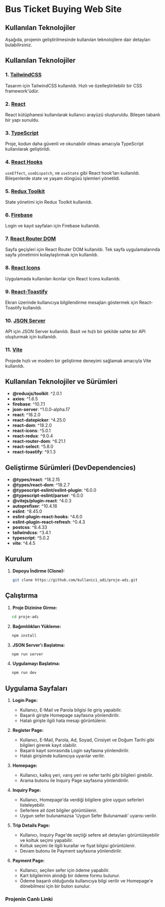 <h1>Bus Ticket Buying Web Site</h1>
 
<h2>Kullanılan Teknolojiler</h2>

Aşağıda, projenin geliştirilmesinde kullanılan teknolojilere dair detayları bulabilirsiniz.

## Kullanılan Teknolojiler

### 1. [TailwindCSS](https://tailwindcss.com/)

Tasarım için TailwindCSS kullanıldı. Hızlı ve özelleştirilebilir bir CSS framework'üdür.

### 2. [React](https://reactjs.org/)

React kütüphanesi kullanılarak kullanıcı arayüzü oluşturuldu. Bileşen tabanlı bir yapı sunuldu.

### 3. [TypeScript](https://www.typescriptlang.org/)

Proje, kodun daha güvenli ve okunabilir olması amacıyla TypeScript kullanılarak geliştirildi.

### 4. [React Hooks](https://reactjs.org/docs/hooks-intro.html)

`useEffect`, `useDispatch`, ve `useState` gibi React hook'ları kullanıldı. Bileşenlerde state ve yaşam döngüsü işlemleri yönetildi.

### 5. [Redux Toolkit](https://redux-toolkit.js.org/)

State yönetimi için Redux Toolkit kullanıldı.

### 6. [Firebase](https://firebase.google.com/)

Login ve kayıt sayfaları için Firebase kullanıldı.

### 7. [React Router DOM](https://reactrouter.com/web/guides/quick-start)

Sayfa geçişleri için React Router DOM kullanıldı. Tek sayfa uygulamalarında sayfa yönetimini kolaylaştırmak için kullanıldı.

### 8. [React Icons](https://react-icons.github.io/react-icons/)

Uygulamada kullanılan ikonlar için React Icons kullanıldı.

### 9. [React-Toastify](https://fkhadra.github.io/react-toastify/introduction/)

Ekran üzerinde kullanıcıya bilgilendirme mesajları göstermek için React-Toastify kullanıldı.

### 10. [JSON Server](https://github.com/typicode/json-server)

API için JSON Server kullanıldı. Basit ve hızlı bir şekilde sahte bir API oluşturmak için kullanıldı.

### 11. [Vite](https://vitejs.dev/)

Projede hızlı ve modern bir geliştirme deneyimi sağlamak amacıyla Vite kullanıldı. 

## Kullanılan Teknolojiler ve Sürümleri

- **@reduxjs/toolkit**: ^2.0.1
- **axios**: ^1.6.5
- **firebase**: ^10.7.1
- **json-server**: ^1.0.0-alpha.17
- **react**: ^18.2.0
- **react-datepicker**: ^4.25.0
- **react-dom**: ^18.2.0
- **react-icons**: ^5.0.1
- **react-redux**: ^9.0.4
- **react-router-dom**: ^6.21.1
- **react-select**: ^5.8.0
- **react-toastify**: ^9.1.3

## Geliştirme Sürümleri (DevDependencies)

- **@types/react**: ^18.2.15
- **@types/react-dom**: ^18.2.7
- **@typescript-eslint/eslint-plugin**: ^6.0.0
- **@typescript-eslint/parser**: ^6.0.0
- **@vitejs/plugin-react**: ^4.0.3
- **autoprefixer**: ^10.4.16
- **eslint**: ^8.45.0
- **eslint-plugin-react-hooks**: ^4.6.0
- **eslint-plugin-react-refresh**: ^0.4.3
- **postcss**: ^8.4.33
- **tailwindcss**: ^3.4.1
- **typescript**: ^5.0.2
- **vite**: ^4.4.5

## Kurulum

1. **Depoyu İndirme (Clone):**
   ```bash
   git clone https://github.com/kullanici_adi/proje-adı.git
   ```

## Çalıştırma

1. **Proje Dizinine Girme:**

```bash
   cd proje-adı
```
2. **Bağımlılıkları Yükleme:**

```bash
   npm install
```
3. **JSON Server'ı Başlatma:**

```bash
   npm run server
```
4. **Uygulamayı Başlatma:**

```bash
   npm run dev
```

## Uygulama Sayfaları

1. **Login Page:**
   - Kullanıcı, E-Mail ve Parola bilgisi ile giriş yapabilir.
   - Başarılı girişte Homepage sayfasına yönlendirilir.
   - Hatalı girişte ilgili hata mesajı görüntülenir.

2. **Register Page:**
   - Kullanıcı, E-Mail, Parola, Ad, Soyad, Cinsiyet ve Doğum Tarihi gibi bilgileri girerek kayıt olabilir.
   - Başarılı kayıt sonrasında Login sayfasına yönlendirilir.
   - Hatalı girişimde kullanıcıya uyarılar verilir.

3. **Homepage:**
   - Kullanıcı, kalkış yeri, varış yeri ve sefer tarihi gibi bilgileri girebilir.
   - Arama butonu ile Inquiry Page sayfasına yönlendirilir.

4. **Inquiry Page:**
   - Kullanıcı, Homepage'da verdiği bilgilere göre uygun seferleri listeleyebilir.
   - Seferlere ait özet bilgiler görüntülenir.
   - Uygun sefer bulunamazsa 'Uygun Sefer Bulunamadı' uyarısı verilir.

5. **Trip Details Page:**
   - Kullanıcı, Inquiry Page'de seçtiği sefere ait detayları görüntüleyebilir ve koltuk seçimi yapabilir.
   - Koltuk seçimi ile ilgili kurallar ve fiyat bilgisi görüntülenir.
   - Devam butonu ile Payment sayfasına yönlendirilir.

6. **Payment Page:**
   - Kullanıcı, seçilen sefer için ödeme yapabilir.
   - Kart bilgilerinin alındığı bir ödeme formu bulunur.
   - Ödeme başarılı olduğunda kullanıcıya bilgi verilir ve Homepage'e dönebilmesi için bir buton sunulur.


<h3>Projenin Canlı Linki</h3>

